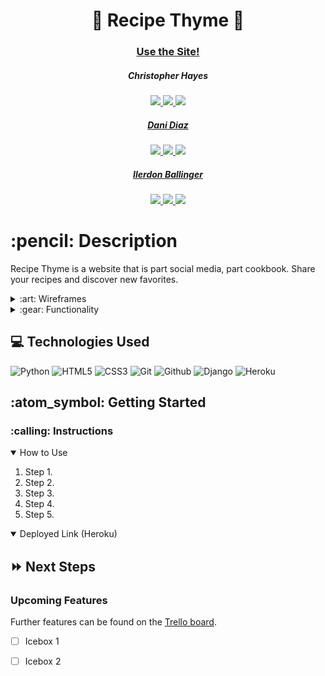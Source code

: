 <div align="center">
   <h1>🍳 Recipe Thyme 🍳</h1>
   <h3><a href="">Use the Site!</a></h3>
    
   <h5>Christopher Hayes</h5>                             
      <a href="https://github.com/devoperations2" target="_blank">
      <img src="https://img.shields.io/badge/-Github:devoperations2-darkgreen?style=flat&logo=medium"/>
   </a>
   <a href="https://www.linkedin.com/in/christopher-hayes-59057b164/" target="_blank">
      <img src="https://img.shields.io/badge/-LinkedIn-blue?style=flat&``logo=Linkedin&logoColor=white">
   </a> 
   <a href="mailto:chrishayes0130@gmail.com" target="_blank">
      <img src="https://img.shields.io/badge/-chrishayes0130@gmail.com-c14438?style=flat&logo=Gmail&``logoColor=white">

   <h5>Dani Diaz</h5>                             
      <a href="https://github.com/dani-diaz" target="_blank">
      <img src="https://img.shields.io/badge/-Github:danidiaz-darkgreen?style=flat&logo=medium"/>
   </a>
   <a href="https://www.linkedin.com/in/danidiaz8/" target="_blank">
      <img src="https://img.shields.io/badge/-LinkedIn-blue?style=flat&``logo=Linkedin&logoColor=white">
   </a> 
   <a href="mailto:daniela.diaz0808@gmail.com" target="_blank">
      <img src="https://img.shields.io/badge/-daniela.diaz0808@gmail.com-c14438?style=flat&logo=Gmail&``logoColor=white">

   <h5>Ilerdon Ballinger</h5>                             
      <a href="https://github.com/iballinger/" target="_blank">
      <img src="https://img.shields.io/badge/-Github:iballinger-darkgreen?style=flat&logo=medium"/>
   </a>
   <a href="https://www.linkedin.com/in/ilerdon-ballinger/" target="_blank">
      <img src="https://img.shields.io/badge/-LinkedIn-blue?style=flat&``logo=Linkedin&logoColor=white">
   </a> 
   <a href="mailto:ilerdonballinger@gmail.com" target="_blank">
      <img src="https://img.shields.io/badge/-ilerdonballinger@gmail.com-c14438?style=flat&logo=Gmail&``logoColor=white">
   </a>
</div>

<h1>:pencil: Description</h1>
<p>Recipe Thyme is a website that is part social media, part cookbook. Share your recipes and discover new favorites.</p>

<details>
<summary> :art: Wireframes</summary>

| Description | Screenshot |
|------------ | ------------|
| <h3 align="center">Entity Resource Diagram</h3> | <img src="https://i.imgur.com/fOh399q.png" width="700"/> |
| <h3 align="center">Wireframe</h3> | <img src="" width="700"/> |
</details>

<details>
<summary> :gear: Functionality</summary>

| Description | Screenshot |
|------------ | ------------|
| <h3 align="center">Landing Page</h3> | <img src="" width="700"/> |
| <h3 align="center">Recipe Index</h3> | <img src="" width="700"/> |
| <h3 align="center">Recipe Page</h3> | <img src="" width="700"/> |
| <h3 align="center">Ingredient Page</h3> | <img src="" width="700"/> |
</details>

## :computer: Technologies Used

![Python](https://img.shields.io/badge/-Python-333?style=flat&logo=python) 
![HTML5](https://img.shields.io/badge/-HTML5-333?style=flat&logo=html5)
![CSS3](https://img.shields.io/badge/-CSS-333?style=flat&logo=css3)
![Git](https://img.shields.io/badge/-Git-333?style=flat&logo=git)
![Github](https://img.shields.io/badge/-GitHub-333?style=flat&logo=github)
![Django](https://img.shields.io/badge/-Django-333?style=flat&logo=django)
![Heroku](https://img.shields.io/badge/-Heroku-333?style=flat&logo=heroku)


<h2> :atom_symbol: Getting Started </h2>

<h3> :calling: Instructions </h3>
<details open>
<summary>How to Use</summary>
<ol>
<li>Step 1.</li>
<li>Step 2.</li>
<li>Step 3.</li>
<li>Step 4.</li>
<li>Step 5.</li>
</ol>
</details>

<details open>   
<summary>Deployed Link (Heroku)</summary>
<p><a href=""></a></p>
</details>

## :fast_forward: Next Steps   

### Upcoming Features

Further features can be found on the <a href="https://trello.com/b/gU6Trd9E/project-2" target="_blank">Trello board</a>.

- [ ] Icebox 1
- [ ] Icebox 2
  
